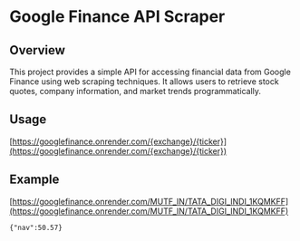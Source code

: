 # Google Finance API Scraper
## Overview
This project provides a simple API for accessing financial data from Google Finance using web scraping techniques. It allows users to retrieve stock quotes, company information, and market trends programmatically.
## Usage
[https://googlefinance.onrender.com/{exchange}/{ticker}](https://googlefinance.onrender.com/{exchange}/{ticker})

## Example 
[https://googlefinance.onrender.com/MUTF_IN/TATA_DIGI_INDI_1KQMKFF](https://googlefinance.onrender.com/MUTF_IN/TATA_DIGI_INDI_1KQMKFF)

`{"nav":50.57}`
